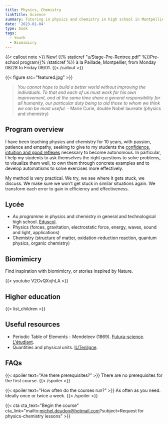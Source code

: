 ```yaml
---
title: Physics, Chemistry
linkTitle: Science
summary: Tutoring in physics and chemistry in high school in Montpellier. Training in Earth observation science for masters/PhD.
date: '2023-01-04'
type: book
tags:
  - Youth
  - Biomimicry
---
```


{{< callout note >}}
New! {{% staticref "u/Stage-Pre-Rentree.pdf" %}}Pre-school program{{% /staticref %}} à la Paillade, Montpellier, from Monday 08/28 to Friday 09/01.
{{< /callout >}}

{{< figure src="featured.jpg" >}}

> <i> You cannot hope to build a better world without improving the individuals. To that end each of us must work for his own improvement, and at the same time share a general responsibility for all humanity, our particular duty being to aid those to whom we think we can be most useful. </i> - Marie Curie, double Nobel laureate (physics and chemistry)

## Program overview

I have been teaching physics and chemistry for 10 years, with passion, patience and empathy, seeking to give to my students the [confidence, intuition and good reflexes](https://www.mtpcours.fr/en/p/mathematics/) necessary to become autonomous. In particular, I help my students to ask themselves the right questions to solve problems, to visualize them well, to own them through concrete examples and to develop automatisms to solve exercises more effectively.

My method is very practical. We try, we see where it gets stuck, we discuss. We make sure we won't get stuck in similar situations again. We transform each error to gain in efficiency and effectiveness.

## Lycée

- <i>Au programme</i> in physics and chemistry in general and technological high school. [Eduscol](https://eduscol.education.fr/1648/programmes-et-ressources-en-physique-chimie-voie-gt).
- Physics (forces, gravitation, electrostatic force, energy, waves, sound and light, applications)
- Chemistry (structure of matter, oxidation-reduction reaction, quantum physics, organic chemistry)

## Biomimicry

Find inspiration with biomimicry, or stories inspired by Nature.

{{< youtube V2GvQXvjhLA >}}

## Higher education

{{< list_children >}}

## Useful resources
- Periodic Table of Elements - Mendeleev (1869). [Futura-science](https://cdn.futura-sciences.com/cdn-cgi/image/width=1000,quality=60,format=auto/sources/images/tableau-de-Mendeleiev.jpg). [L'étudiant](https://www.letudiant.fr/college/methodologie-college/article/tableau-periodique-des-elements-introduction-et-repertoire.html).
- Quantities and physical units. [IUTenligne](https://public.iutenligne.net/mecanique/mecanique-du-solide/charbonnieras/mecanique/3.2.Img1.png).

## FAQs

{{< spoiler text="Are there prerequisites?" >}}
There are no prerequisites for the first course.
{{< /spoiler >}}

{{< spoiler text="How often do the courses run?" >}}
As often as you need. Ideally once or twice a week.
{{< /spoiler >}}

{{< cta cta_text="Begin the course" cta_link="mailto:michel.deudon@hotmail.com?subject=Request for physics-chemistry lessons" >}}